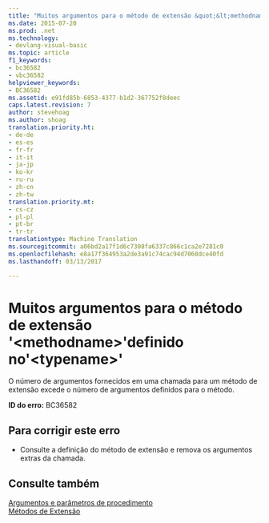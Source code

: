 ```yaml
---
title: "Muitos argumentos para o método de extensão &quot;&lt;methodname&gt;&quot;definido no&quot;&lt;typename&gt;&quot; | Documentos do Microsoft"
ms.date: 2015-07-20
ms.prod: .net
ms.technology:
- devlang-visual-basic
ms.topic: article
f1_keywords:
- bc36582
- vbc36582
helpviewer_keywords:
- BC36582
ms.assetid: e91fd85b-6853-4377-b1d2-367752f8deec
caps.latest.revision: 7
author: stevehoag
ms.author: shoag
translation.priority.ht:
- de-de
- es-es
- fr-fr
- it-it
- ja-jp
- ko-kr
- ru-ru
- zh-cn
- zh-tw
translation.priority.mt:
- cs-cz
- pl-pl
- pt-br
- tr-tr
translationtype: Machine Translation
ms.sourcegitcommit: a06bd2a17f1d6c7308fa6337c866c1ca2e7281c0
ms.openlocfilehash: e8a17f364953a2de3a91c74cac94d7060dce40fd
ms.lasthandoff: 03/13/2017

---
```

# <a name="too-many-arguments-to-extension-method-39ltmethodnamegt39-defined-in-39lttypenamegt39"></a>Muitos argumentos para o método de extensão '&lt;methodname&gt;'definido no'&lt;typename&gt;'
O número de argumentos fornecidos em uma chamada para um método de extensão excede o número de argumentos definidos para o método.  
  
 **ID do erro:** BC36582  
  
## <a name="to-correct-this-error"></a>Para corrigir este erro  
  
-   Consulte a definição do método de extensão e remova os argumentos extras da chamada.  
  
## <a name="see-also"></a>Consulte também  
 [Argumentos e parâmetros de procedimento](../../visual-basic/programming-guide/language-features/procedures/procedure-parameters-and-arguments.md)   
 [Métodos de Extensão](../../visual-basic/programming-guide/language-features/procedures/extension-methods.md)
